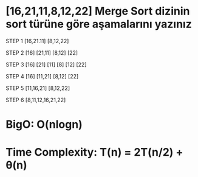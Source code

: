 # [16,21,11,8,12,22] Merge Sort dizinin sort türüne göre aşamalarını yazınız

STEP 1 [16,21.11] [8,12,22]

STEP 2 [16] [21,11] [8,12] [22]

STEP 3 [16] [21] [11] [8] [12] [22]

STEP 4 [16] [11,21] [8,12] [22]

STEP 5  [11,16,21] [8,12,22]

STEP 6 [8,11,12,16,21,22]

# BigO: O(nlogn)

# Time Complexity: T(n) = 2T(n/2) + θ(n)
